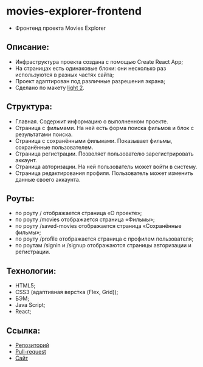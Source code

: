 # movies-explorer-frontend
- Фронтенд проекта Movies Explorer

## Описание:
- Инфраструктура проекта создана с помощью Create React App;
- На страницах есть одинаковые блоки: они несколько раз используются в разных частях сайта;
- Проект адаптирован под различные разрешения экрана;
- Сделано по макету [light 2](https://www.figma.com/file/6FMWkB94wE7KTkcCgUXtnC/light-1?type=design&node-id=1-298&mode=design&t=5TsPFi9VMQFGFgJc-0).

## Структура:
- Главная. Содержит информацию о выполненном проекте.
- Страница с фильмами. На ней есть форма поиска фильмов и блок с результатами поиска.
- Страница с сохранёнными фильмами. Показывает фильмы, сохранённые пользователем.
- Страница регистрации. Позволяет пользователю зарегистрировать аккаунт.
- Страница авторизации. На ней пользователь может войти в систему.
- Страница редактирования профиля. Пользователь может изменить данные своего аккаунта.

## Роуты:
- по роуту / отображается страница «О проекте»;
- по роуту /movies отображается страница «Фильмы»;
- по роуту /saved-movies отображается страница «Сохранённые фильмы»;
- по роуту /profile отображается страница с профилем пользователя;
- по роутам /signin и /signup отображаются страницы авторизации и регистрации.

## Технологии:
- HTML5;
- CSS3 (адаптивная верстка (Flex, Grid));
- БЭМ;
- Java Script;
- React;

## Ссылка:
- [Репозиторий](https://github.com/JuliaDik/movies-explorer-frontend.git)
- [Pull-request](https://github.com/JuliaDik/movies-explorer-frontend/pull/2)
- [Сайт](https://movies.dikolenko.nomoreparties.co/)
